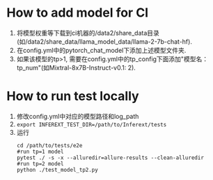 # How to add model for CI
1. 将模型权重等下载到ci机器的/data2/share_data目录(如/data2/share_data/llama_model_data/llama-2-7b-chat-hf).  
2. 在config.yml中的pytorch_chat_model下添加上述模型文件夹.   
3. 如果该模型的tp>1, 需要在config.yml中的tp_config下面添加"模型名：tp_num"(如Mixtral-8x7B-Instruct-v0.1: 2).  

# How to run test locally
1. 修改config.yml中对应的模型路径和log_path
2. `export INFEREXT_TEST_DIR=/path/to/Inferext/tests`
3. 运行
   ```
   cd /path/to/tests/e2e
   #run tp=1 model
   pytest ./ -s -x --alluredir=allure-results --clean-alluredir
   #run tp=2 model
   python ./test_model_tp2.py
   ```
